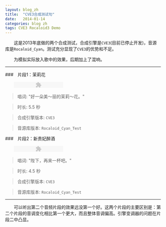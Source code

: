 ```yaml
---
layout: blog_zh
title:  "CVE3合成测试句"
date:   2014-01-14
categories: blog zh
tags: CVE3 Rocaloid3 Demo
---
```


&emsp;&emsp;这是2013年底做的两个合成测试，合成引擎是`CVE3`(目前已停止开发)，音源库是`Rocaloid_Cyan`。测试充分显现了`CVE3`的优势和不足。

&emsp;&emsp;为模拟实际放入歌中的效果，后期加上了混响。

---

###&emsp;片段1：茉莉花

&emsp;&emsp;<object type="application/x-shockwave-flash" data="/dewplayer/dewplayer-mini.swf?mp3=/audio/demo/r3/Rocaloid_Cyan_Molihua_Improved2.mp3" width="160" height="20" id="dewplayer-mini">
	<param name="wmode" value="transparent" /></object>

> 唱词: "好一朵美～丽的茉莉～花。"

> 时长: 5.5 秒

> 合成引擎版本: `CVE3`

> 音源库版本: `Rocaloid_Cyan_Test`

###&emsp;片段2：新贵妃醉酒

&emsp;&emsp;<object type="application/x-shockwave-flash" data="/dewplayer/dewplayer-mini.swf?mp3=/audio/demo/r3/Rocaloid_Cyan_Zailaiyibei.mp3" width="160" height="20" id="dewplayer-mini">
	<param name="wmode" value="transparent" /></object>

> 唱词: "陛下，再来一杯吧。"

> 时长: 4.5 秒

> 合成引擎版本: `CVE3`

> 音源库版本: `Rocaloid_Cyan_Test`

---

&emsp;&emsp;可以听出第二个音频片段的效果远没第一个好。这两个片段的主要区别是：第二个片段的音调变化相比第一个更大，而且整体音调偏高。引擎变调器的问题在片段二中凸显。


